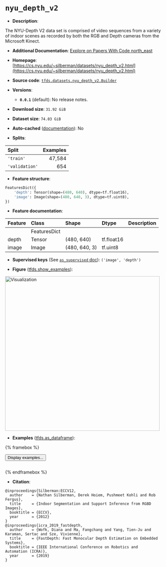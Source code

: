 <div itemscope itemtype="http://schema.org/Dataset">
  <div itemscope itemprop="includedInDataCatalog" itemtype="http://schema.org/DataCatalog">
    <meta itemprop="name" content="TensorFlow Datasets" />
  </div>
  <meta itemprop="name" content="nyu_depth_v2" />
  <meta itemprop="description" content="The NYU-Depth V2 data set is comprised of video sequences from a variety of&#10;indoor scenes as recorded by both the RGB and Depth cameras from the Microsoft&#10;Kinect.&#10;&#10;To use this dataset:&#10;&#10;```python&#10;import tensorflow_datasets as tfds&#10;&#10;ds = tfds.load(&#x27;nyu_depth_v2&#x27;, split=&#x27;train&#x27;)&#10;for ex in ds.take(4):&#10;  print(ex)&#10;```&#10;&#10;See [the guide](https://www.tensorflow.org/datasets/overview) for more&#10;informations on [tensorflow_datasets](https://www.tensorflow.org/datasets).&#10;&#10;&lt;img src=&quot;https://storage.googleapis.com/tfds-data/visualization/fig/nyu_depth_v2-0.0.1.png&quot; alt=&quot;Visualization&quot; width=&quot;500px&quot;&gt;&#10;&#10;" />
  <meta itemprop="url" content="https://www.tensorflow.org/datasets/catalog/nyu_depth_v2" />
  <meta itemprop="sameAs" content="https://cs.nyu.edu/~silberman/datasets/nyu_depth_v2.html" />
  <meta itemprop="citation" content="@inproceedings{Silberman:ECCV12,&#10;  author    = {Nathan Silberman, Derek Hoiem, Pushmeet Kohli and Rob Fergus},&#10;  title     = {Indoor Segmentation and Support Inference from RGBD Images},&#10;  booktitle = {ECCV},&#10;  year      = {2012}&#10;}&#10;@inproceedings{icra_2019_fastdepth,&#10;  author    = {Wofk, Diana and Ma, Fangchang and Yang, Tien-Ju and Karaman, Sertac and Sze, Vivienne},&#10;  title     = {FastDepth: Fast Monocular Depth Estimation on Embedded Systems},&#10;  booktitle = {IEEE International Conference on Robotics and Automation (ICRA)},&#10;  year      = {2019}&#10;}" />
</div>

# `nyu_depth_v2`


*   **Description**:

The NYU-Depth V2 data set is comprised of video sequences from a variety of
indoor scenes as recorded by both the RGB and Depth cameras from the Microsoft
Kinect.

*   **Additional Documentation**:
    <a class="button button-with-icon" href="https://paperswithcode.com/dataset/nyuv2">
    Explore on Papers With Code
    <span class="material-icons icon-after" aria-hidden="true"> north_east
    </span> </a>

*   **Homepage**:
    [https://cs.nyu.edu/~silberman/datasets/nyu_depth_v2.html](https://cs.nyu.edu/~silberman/datasets/nyu_depth_v2.html)

*   **Source code**:
    [`tfds.datasets.nyu_depth_v2.Builder`](https://github.com/tensorflow/datasets/tree/master/tensorflow_datasets/datasets/nyu_depth_v2/nyu_depth_v2_dataset_builder.py)

*   **Versions**:

    *   **`0.0.1`** (default): No release notes.

*   **Download size**: `31.92 GiB`

*   **Dataset size**: `74.03 GiB`

*   **Auto-cached**
    ([documentation](https://www.tensorflow.org/datasets/performances#auto-caching)):
    No

*   **Splits**:

Split          | Examples
:------------- | -------:
`'train'`      | 47,584
`'validation'` | 654

*   **Feature structure**:

```python
FeaturesDict({
    'depth': Tensor(shape=(480, 640), dtype=tf.float16),
    'image': Image(shape=(480, 640, 3), dtype=tf.uint8),
})
```

*   **Feature documentation**:

Feature | Class        | Shape         | Dtype      | Description
:------ | :----------- | :------------ | :--------- | :----------
        | FeaturesDict |               |            |
depth   | Tensor       | (480, 640)    | tf.float16 |
image   | Image        | (480, 640, 3) | tf.uint8   |

*   **Supervised keys** (See
    [`as_supervised` doc](https://www.tensorflow.org/datasets/api_docs/python/tfds/load#args)):
    `('image', 'depth')`

*   **Figure**
    ([tfds.show_examples](https://www.tensorflow.org/datasets/api_docs/python/tfds/visualization/show_examples)):

<img src="https://storage.googleapis.com/tfds-data/visualization/fig/nyu_depth_v2-0.0.1.png" alt="Visualization" width="500px">

*   **Examples**
    ([tfds.as_dataframe](https://www.tensorflow.org/datasets/api_docs/python/tfds/as_dataframe)):

<!-- mdformat off(HTML should not be auto-formatted) -->

{% framebox %}

<button id="displaydataframe">Display examples...</button>
<div id="dataframecontent" style="overflow-x:auto"></div>
<script>
const url = "https://storage.googleapis.com/tfds-data/visualization/dataframe/nyu_depth_v2-0.0.1.html";
const dataButton = document.getElementById('displaydataframe');
dataButton.addEventListener('click', async () => {
  // Disable the button after clicking (dataframe loaded only once).
  dataButton.disabled = true;

  const contentPane = document.getElementById('dataframecontent');
  try {
    const response = await fetch(url);
    // Error response codes don't throw an error, so force an error to show
    // the error message.
    if (!response.ok) throw Error(response.statusText);

    const data = await response.text();
    contentPane.innerHTML = data;
  } catch (e) {
    contentPane.innerHTML =
        'Error loading examples. If the error persist, please open '
        + 'a new issue.';
  }
});
</script>

{% endframebox %}

<!-- mdformat on -->

*   **Citation**:

```
@inproceedings{Silberman:ECCV12,
  author    = {Nathan Silberman, Derek Hoiem, Pushmeet Kohli and Rob Fergus},
  title     = {Indoor Segmentation and Support Inference from RGBD Images},
  booktitle = {ECCV},
  year      = {2012}
}
@inproceedings{icra_2019_fastdepth,
  author    = {Wofk, Diana and Ma, Fangchang and Yang, Tien-Ju and Karaman, Sertac and Sze, Vivienne},
  title     = {FastDepth: Fast Monocular Depth Estimation on Embedded Systems},
  booktitle = {IEEE International Conference on Robotics and Automation (ICRA)},
  year      = {2019}
}
```

